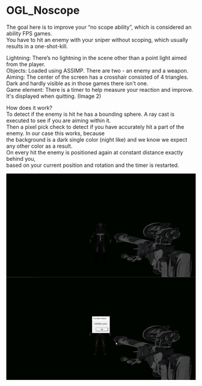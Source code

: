 # OGL_Noscope

The goal here is to improve your “no scope ability”, which is considered an ability FPS games.<br/>
You have to hit an enemy with your sniper without scoping, which usually results in a one-shot-kill.<br/>

Lightning: There’s no lightning in the scene other than a point light aimed from the player. <br/>
Objects: Loaded using ASSIMP. There are two - an enemy and a weapon. <br/>
Aiming: The center of the screen has a crosshair consisted of 4 triangles. Dark and hardly visible as in those games there isn't one.<br/>
Game element: There is a timer to help measure your reaction and improve.  It's displayed when quitting. (Image 2)<br/>

How does it work?<br/>
To detect if the enemy is hit he has a bounding sphere. A ray cast is executed to see if you are aiming within it. <br/>
Then a pixel pick check to detect if you have accurately hit a part of the enemy. In our case this works, because<br/>
the background is a dark single color (night like) and we know we expect any other color as a result.<br/>
On every hit the enemy is positioned again at constant distance exactly behind you, <br/>
based on your current position and rotation and the timer is restarted.<br/>

<img src="https://github.com/maxoyn/OGL_Noscope/blob/master/images/myimg.jpg" width="700" height="550">
